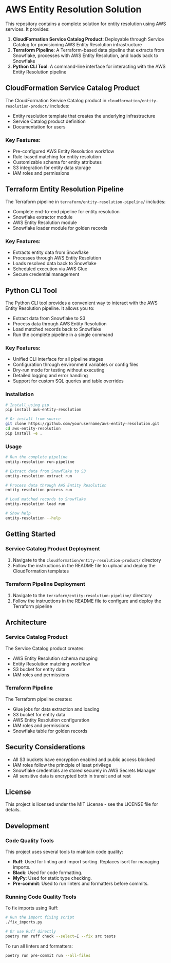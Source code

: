 # AWS Entity Resolution Solution

This repository contains a complete solution for entity resolution using AWS services. It provides:

1. **CloudFormation Service Catalog Product**: Deployable through Service Catalog for provisioning AWS Entity Resolution infrastructure
2. **Terraform Pipeline**: A Terraform-based data pipeline that extracts from Snowflake, processes with AWS Entity Resolution, and loads back to Snowflake
3. **Python CLI Tool**: A command-line interface for interacting with the AWS Entity Resolution pipeline

## CloudFormation Service Catalog Product

The CloudFormation Service Catalog product in `cloudformation/entity-resolution-product/` includes:

- Entity resolution template that creates the underlying infrastructure
- Service Catalog product definition
- Documentation for users

### Key Features:

- Pre-configured AWS Entity Resolution workflow
- Rule-based matching for entity resolution
- Customizable schema for entity attributes
- S3 integration for entity data storage
- IAM roles and permissions

## Terraform Entity Resolution Pipeline

The Terraform pipeline in `terraform/entity-resolution-pipeline/` includes:

- Complete end-to-end pipeline for entity resolution
- Snowflake extractor module
- AWS Entity Resolution module
- Snowflake loader module for golden records

### Key Features:

- Extracts entity data from Snowflake
- Processes through AWS Entity Resolution
- Loads resolved data back to Snowflake
- Scheduled execution via AWS Glue
- Secure credential management

## Python CLI Tool

The Python CLI tool provides a convenient way to interact with the AWS Entity Resolution pipeline. It allows you to:

- Extract data from Snowflake to S3
- Process data through AWS Entity Resolution
- Load matched records back to Snowflake
- Run the complete pipeline in a single command

### Key Features:

- Unified CLI interface for all pipeline stages
- Configuration through environment variables or config files
- Dry-run mode for testing without executing
- Detailed logging and error handling
- Support for custom SQL queries and table overrides

### Installation

```bash
# Install using pip
pip install aws-entity-resolution

# Or install from source
git clone https://github.com/yourusername/aws-entity-resolution.git
cd aws-entity-resolution
pip install -e .
```

### Usage

```bash
# Run the complete pipeline
entity-resolution run-pipeline

# Extract data from Snowflake to S3
entity-resolution extract run

# Process data through AWS Entity Resolution
entity-resolution process run

# Load matched records to Snowflake
entity-resolution load run

# Show help
entity-resolution --help
```

## Getting Started

### Service Catalog Product Deployment

1. Navigate to the `cloudformation/entity-resolution-product/` directory
2. Follow the instructions in the README file to upload and deploy the CloudFormation templates

### Terraform Pipeline Deployment

1. Navigate to the `terraform/entity-resolution-pipeline/` directory
2. Follow the instructions in the README file to configure and deploy the Terraform pipeline

## Architecture

### Service Catalog Product

The Service Catalog product creates:
- AWS Entity Resolution schema mapping
- Entity Resolution matching workflow
- S3 bucket for entity data
- IAM roles and permissions

### Terraform Pipeline

The Terraform pipeline creates:
- Glue jobs for data extraction and loading
- S3 bucket for entity data
- AWS Entity Resolution configuration
- IAM roles and permissions
- Snowflake table for golden records

## Security Considerations

- All S3 buckets have encryption enabled and public access blocked
- IAM roles follow the principle of least privilege
- Snowflake credentials are stored securely in AWS Secrets Manager
- All sensitive data is encrypted both in transit and at rest

## License

This project is licensed under the MIT License - see the LICENSE file for details.

## Development

### Code Quality Tools

This project uses several tools to maintain code quality:

- **Ruff**: Used for linting and import sorting. Replaces isort for managing imports.
- **Black**: Used for code formatting.
- **MyPy**: Used for static type checking.
- **Pre-commit**: Used to run linters and formatters before commits.

### Running Code Quality Tools

To fix imports using Ruff:

```bash
# Run the import fixing script
./fix_imports.py

# Or use Ruff directly
poetry run ruff check --select=I --fix src tests
```

To run all linters and formatters:

```bash
poetry run pre-commit run --all-files
```
